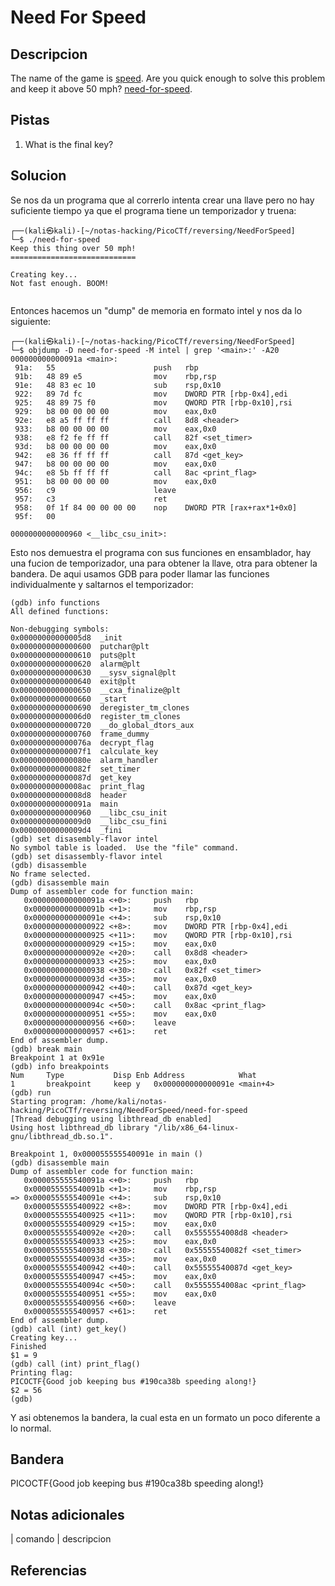 
# Need For Speed

## Descripcion
The name of the game is [speed](https://www.youtube.com/watch?v=8piqd2BWeGI). Are you quick enough to solve this problem and keep it above 50 mph? [need-for-speed](https://jupiter.challenges.picoctf.org/static/f9abc386dfb1309e687344783f208b20/need-for-speed).
## Pistas
1. What is the final key?
## Solucion
Se nos da un programa que al correrlo intenta crear una llave pero no hay suficiente tiempo ya que el programa tiene un temporizador y truena: 

```bash()
┌──(kali㉿kali)-[~/notas-hacking/PicoCTf/reversing/NeedForSpeed]
└─$ ./need-for-speed 
Keep this thing over 50 mph!
============================

Creating key...
Not fast enough. BOOM!


```
Entonces hacemos un "dump" de memoria en formato intel y nos da lo siguiente: 
```bash()
┌──(kali㉿kali)-[~/notas-hacking/PicoCTf/reversing/NeedForSpeed]
└─$ objdump -D need-for-speed -M intel | grep '<main>:' -A20
000000000000091a <main>:
 91a:   55                      push   rbp
 91b:   48 89 e5                mov    rbp,rsp
 91e:   48 83 ec 10             sub    rsp,0x10
 922:   89 7d fc                mov    DWORD PTR [rbp-0x4],edi
 925:   48 89 75 f0             mov    QWORD PTR [rbp-0x10],rsi
 929:   b8 00 00 00 00          mov    eax,0x0
 92e:   e8 a5 ff ff ff          call   8d8 <header>
 933:   b8 00 00 00 00          mov    eax,0x0
 938:   e8 f2 fe ff ff          call   82f <set_timer>
 93d:   b8 00 00 00 00          mov    eax,0x0
 942:   e8 36 ff ff ff          call   87d <get_key>
 947:   b8 00 00 00 00          mov    eax,0x0
 94c:   e8 5b ff ff ff          call   8ac <print_flag>
 951:   b8 00 00 00 00          mov    eax,0x0
 956:   c9                      leave
 957:   c3                      ret
 958:   0f 1f 84 00 00 00 00    nop    DWORD PTR [rax+rax*1+0x0]
 95f:   00 

0000000000000960 <__libc_csu_init>:

```
Esto nos demuestra el programa con sus funciones en ensamblador, hay una fucion de temporizador, una para obtener la llave, otra para obtener la bandera. De aqui usamos GDB para poder llamar las funciones individualmente y saltarnos el temporizador:
```bash()
(gdb) info functions
All defined functions:

Non-debugging symbols:
0x00000000000005d8  _init
0x0000000000000600  putchar@plt
0x0000000000000610  puts@plt
0x0000000000000620  alarm@plt
0x0000000000000630  __sysv_signal@plt
0x0000000000000640  exit@plt
0x0000000000000650  __cxa_finalize@plt
0x0000000000000660  _start
0x0000000000000690  deregister_tm_clones
0x00000000000006d0  register_tm_clones
0x0000000000000720  __do_global_dtors_aux
0x0000000000000760  frame_dummy
0x000000000000076a  decrypt_flag
0x00000000000007f1  calculate_key
0x000000000000080e  alarm_handler
0x000000000000082f  set_timer
0x000000000000087d  get_key
0x00000000000008ac  print_flag
0x00000000000008d8  header
0x000000000000091a  main
0x0000000000000960  __libc_csu_init
0x00000000000009d0  __libc_csu_fini
0x00000000000009d4  _fini
(gdb) set disasembly-flavor intel
No symbol table is loaded.  Use the "file" command.
(gdb) set disassembly-flavor intel
(gdb) disassemble
No frame selected.
(gdb) disassemble main
Dump of assembler code for function main:
   0x000000000000091a <+0>:     push   rbp
   0x000000000000091b <+1>:     mov    rbp,rsp
   0x000000000000091e <+4>:     sub    rsp,0x10
   0x0000000000000922 <+8>:     mov    DWORD PTR [rbp-0x4],edi
   0x0000000000000925 <+11>:    mov    QWORD PTR [rbp-0x10],rsi
   0x0000000000000929 <+15>:    mov    eax,0x0
   0x000000000000092e <+20>:    call   0x8d8 <header>
   0x0000000000000933 <+25>:    mov    eax,0x0
   0x0000000000000938 <+30>:    call   0x82f <set_timer>
   0x000000000000093d <+35>:    mov    eax,0x0
   0x0000000000000942 <+40>:    call   0x87d <get_key>
   0x0000000000000947 <+45>:    mov    eax,0x0
   0x000000000000094c <+50>:    call   0x8ac <print_flag>
   0x0000000000000951 <+55>:    mov    eax,0x0
   0x0000000000000956 <+60>:    leave
   0x0000000000000957 <+61>:    ret
End of assembler dump.
(gdb) break main
Breakpoint 1 at 0x91e
(gdb) info breakpoints
Num     Type           Disp Enb Address            What
1       breakpoint     keep y   0x000000000000091e <main+4>
(gdb) run 
Starting program: /home/kali/notas-hacking/PicoCTf/reversing/NeedForSpeed/need-for-speed 
[Thread debugging using libthread_db enabled]
Using host libthread_db library "/lib/x86_64-linux-gnu/libthread_db.so.1".

Breakpoint 1, 0x000055555540091e in main ()
(gdb) disassemble main
Dump of assembler code for function main:
   0x000055555540091a <+0>:     push   rbp
   0x000055555540091b <+1>:     mov    rbp,rsp
=> 0x000055555540091e <+4>:     sub    rsp,0x10
   0x0000555555400922 <+8>:     mov    DWORD PTR [rbp-0x4],edi
   0x0000555555400925 <+11>:    mov    QWORD PTR [rbp-0x10],rsi
   0x0000555555400929 <+15>:    mov    eax,0x0
   0x000055555540092e <+20>:    call   0x5555554008d8 <header>
   0x0000555555400933 <+25>:    mov    eax,0x0
   0x0000555555400938 <+30>:    call   0x55555540082f <set_timer>
   0x000055555540093d <+35>:    mov    eax,0x0
   0x0000555555400942 <+40>:    call   0x55555540087d <get_key>
   0x0000555555400947 <+45>:    mov    eax,0x0
   0x000055555540094c <+50>:    call   0x5555554008ac <print_flag>
   0x0000555555400951 <+55>:    mov    eax,0x0
   0x0000555555400956 <+60>:    leave
   0x0000555555400957 <+61>:    ret
End of assembler dump.
(gdb) call (int) get_key()
Creating key...
Finished
$1 = 9
(gdb) call (int) print_flag()
Printing flag:
PICOCTF{Good job keeping bus #190ca38b speeding along!}
$2 = 56
(gdb) 
```
Y asi obtenemos la bandera, la cual esta en un formato un poco diferente a lo normal. 
## Bandera

PICOCTF{Good job keeping bus #190ca38b speeding along!}

## Notas adicionales

| comando | descripcion

## Referencias
